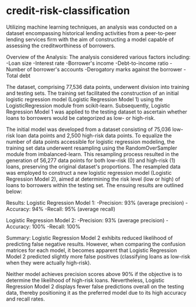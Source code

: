 # credit-risk-classification

Utilizing machine learning techniques, an analysis was conducted on a dataset encompassing historical lending activities from a peer-to-peer lending services firm with the aim of constructing a model capable of assessing the creditworthiness of borrowers.

Overview of the Analysis:
The analysis considered various factors including:
-Loan size
-Interest rate
-Borrower's income
-Debt-to-income ratio
-Number of borrower's accounts
-Derogatory marks against the borrower
-Total debt

The dataset, comprising 77,536 data points, underwent division into training and testing sets. The training set facilitated the construction of an initial logistic regression model (Logistic Regression Model 1) using the LogisticRegression module from scikit-learn. Subsequently, Logistic Regression Model 1 was applied to the testing dataset to ascertain whether loans to borrowers would be categorized as low- or high-risk.

The initial model was developed from a dataset consisting of 75,036 low-risk loan data points and 2,500 high-risk data points. To equalize the number of data points accessible for logistic regression modeling, the training set data underwent resampling using the RandomOverSampler module from imbalanced-learn. This resampling process resulted in the generation of 56,277 data points for both low-risk (0) and high-risk (1) loans, preserving the original dataset's proportions.
The resampled data was employed to construct a new logistic regression model (Logistic Regression Model 2), aimed at determining the risk level (low or high) of loans to borrowers within the testing set. The ensuing results are outlined below:

Results:
Logistic Regression Model 1:
-Precision: 93% (average precision)
-Accuracy: 94%
-Recall: 95% (average recall)

Logistic Regression Model 2:
-Precision: 93% (average precision)
-Accuracy: 100%
-Recall: 100%

Summary:
Logistic Regression Model 2 exhibits reduced likelihood of predicting false negative results. However, when comparing the confusion matrices for each model, it becomes apparent that Logistic Regression Model 2 predicted slightly more false positives (classifying loans as low-risk when they were actually high-risk).

Neither model achieves precision scores above 90% if the objective is to determine the likelihood of high-risk loans. Nevertheless, Logistic Regression Model 2 displays fewer false predictions overall on the testing data, thereby positioning it as the preferred model due to its high accuracy and recall rates.